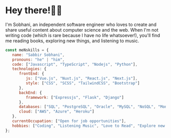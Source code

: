 
<!--
**iamsabbirsobhani/iamsabbirsobhani** is a ✨ _special_ ✨ repository because its `README.md` (this file) appears on your GitHub profile.

Here are some ideas to get you started:

- 🔭 I’m currently working on ...
- 🌱 I’m currently learning ...
- 👯 I’m looking to collaborate on ...
- 🤔 I’m looking for help with ...
- 💬 Ask me about ...
- 📫 How to reach me: ...
- 😄 Pronouns: ...
- ⚡ Fun fact: ...
-->
# Hey there!👋🏼 

I'm Sobhani, an independent software engineer who loves to create and share useful content about computer science and the web. When I'm not writing code (which is rare because I have no life whatsoever!), you'll find me reading books, exploring new things, and listening to music.

```javascript
const meNskills = {
   name: "Sabbir Sobhani",
   pronouns: "he" | "him",
   code: ["Javascript", "TypeScript", "Nodejs", "Python"],
   technologies: {
      frontEnd: {
         js: ["Vue.js", "Nuxt.js", "React.js", "Next.js"],
         style: ["CSS", "SCSS", "TailwindCSS", "Bootstrap"]
      },
      backEnd: {
         framework: ["Expressjs", "Flask", "Django"]
      },
      databases: ["SQL", "PostgreSQL", "Oracle", "MySQL", "NoSQL", "MongoDB"],
      cloud: ["AWS", "Azure", "Heroku"]
   },
   currentOccupation: ["Open for job opportunities"],
   hobbies: ["Coding", "Listening Music", "Love to Read", "Explore new things"],
};
```
